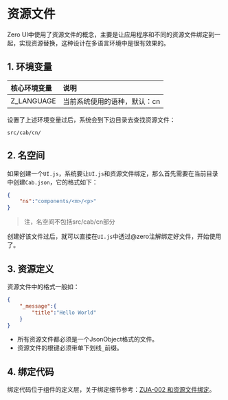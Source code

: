 # 资源文件

Zero UI中使用了资源文件的概念，主要是让应用程序和不同的资源文件绑定到一起，实现资源替换，这种设计在多语言环境中是很有效果的。

## 1. 环境变量

| 核心环境变量 | 说明 |
| :--- | :--- |
| Z\_LANGUAGE | 当前系统使用的语种，默认：cn |

设置了上述环境变量过后，系统会到下边目录去查找资源文件：

```
src/cab/cn/
```

## 2. 名空间

如果创建一个`UI.js`，系统要让`UI.js`和资源文件绑定，那么首先需要在当前目录中创建`Cab.json`，它的格式如下：

```json
{
    "ns":"components/<m>/<p>"
}
```

> 注，名空间不包括src/cab/cn部分

创建好该文件过后，就可以直接在`UI.js`中透过@zero注解绑定好文件，开始使用了。

## 3. 资源定义

资源文件中的格式一般如：

```json
{
    "_message":{
        "title":"Hello World"
    }
}
```

* 所有资源文件都必须是一个JsonObject格式的文件。
* 资源文件的根键必须带单下划线`_`前缀。

## 4. 绑定代码

绑定代码位于组件的定义层，关于绑定细节参考：[ZUA-002 和资源文件绑定](/zero-ui/4-zero-uishi-zhan-fen-xi/zua-002-he-zi-yuan-wen-jian-bang-ding.md)。

